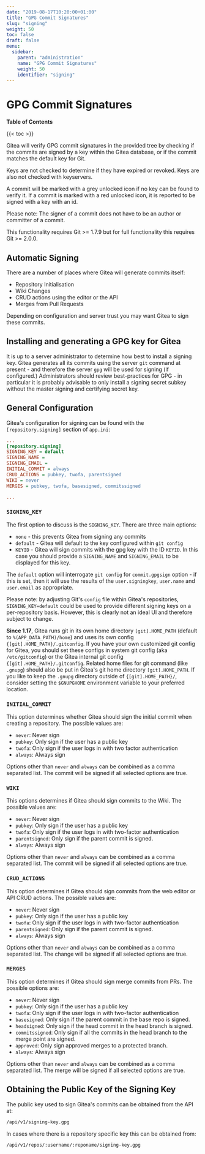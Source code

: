 ```yaml
---
date: "2019-08-17T10:20:00+01:00"
title: "GPG Commit Signatures"
slug: "signing"
weight: 50
toc: false
draft: false
menu:
  sidebar:
    parent: "administration"
    name: "GPG Commit Signatures"
    weight: 50
    identifier: "signing"
---
```


# GPG Commit Signatures

**Table of Contents**

{{< toc >}}

Gitea will verify GPG commit signatures in the provided tree by
checking if the commits are signed by a key within the Gitea database,
or if the commit matches the default key for Git.

Keys are not checked to determine if they have expired or revoked.
Keys are also not checked with keyservers.

A commit will be marked with a grey unlocked icon if no key can be
found to verify it. If a commit is marked with a red unlocked icon,
it is reported to be signed with a key with an id.

Please note: The signer of a commit does not have to be an author or
committer of a commit.

This functionality requires Git >= 1.7.9 but for full functionality
this requires Git >= 2.0.0.

## Automatic Signing

There are a number of places where Gitea will generate commits itself:

- Repository Initialisation
- Wiki Changes
- CRUD actions using the editor or the API
- Merges from Pull Requests

Depending on configuration and server trust you may want Gitea to
sign these commits.

## Installing and generating a GPG key for Gitea

It is up to a server administrator to determine how best to install
a signing key. Gitea generates all its commits using the server `git`
command at present - and therefore the server `gpg` will be used for
signing (if configured.) Administrators should review best-practices
for GPG - in particular it is probably advisable to only install a
signing secret subkey without the master signing and certifying secret
key.

## General Configuration

Gitea's configuration for signing can be found with the
`[repository.signing]` section of `app.ini`:

```ini
...
[repository.signing]
SIGNING_KEY = default
SIGNING_NAME =
SIGNING_EMAIL =
INITIAL_COMMIT = always
CRUD_ACTIONS = pubkey, twofa, parentsigned
WIKI = never
MERGES = pubkey, twofa, basesigned, commitssigned

...
```

### `SIGNING_KEY`

The first option to discuss is the `SIGNING_KEY`. There are three main
options:

- `none` - this prevents Gitea from signing any commits
- `default` - Gitea will default to the key configured within `git config`
- `KEYID` - Gitea will sign commits with the gpg key with the ID
  `KEYID`. In this case you should provide a `SIGNING_NAME` and
  `SIGNING_EMAIL` to be displayed for this key.

The `default` option will interrogate `git config` for
`commit.gpgsign` option - if this is set, then it will use the results
of the `user.signingkey`, `user.name` and `user.email` as appropriate.

Please note: by adjusting Git's `config` file within Gitea's
repositories, `SIGNING_KEY=default` could be used to provide different
signing keys on a per-repository basis. However, this is clearly not an
ideal UI and therefore subject to change.

**Since 1.17**, Gitea runs git in its own home directory `[git].HOME_PATH` (default to `%(APP_DATA_PATH)/home`)
and uses its own config `{[git].HOME_PATH}/.gitconfig`.
If you have your own customized git config for Gitea, you should set these configs in system git config (aka `/etc/gitconfig`)
or the Gitea internal git config `{[git].HOME_PATH}/.gitconfig`.
Related home files for git command (like `.gnupg`) should also be put in Gitea's git home directory `[git].HOME_PATH`.
If you like to keep the `.gnupg` directory outside of `{[git].HOME_PATH}/`, consider setting the `$GNUPGHOME` environment variable to your preferred location.

### `INITIAL_COMMIT`

This option determines whether Gitea should sign the initial commit
when creating a repository. The possible values are:

- `never`: Never sign
- `pubkey`: Only sign if the user has a public key
- `twofa`: Only sign if the user logs in with two factor authentication
- `always`: Always sign

Options other than `never` and `always` can be combined as a comma
separated list. The commit will be signed if all selected options are true.

### `WIKI`

This options determines if Gitea should sign commits to the Wiki.
The possible values are:

- `never`: Never sign
- `pubkey`: Only sign if the user has a public key
- `twofa`: Only sign if the user logs in with two-factor authentication
- `parentsigned`: Only sign if the parent commit is signed.
- `always`: Always sign

Options other than `never` and `always` can be combined as a comma
separated list. The commit will be signed if all selected options are true.

### `CRUD_ACTIONS`

This option determines if Gitea should sign commits from the web
editor or API CRUD actions. The possible values are:

- `never`: Never sign
- `pubkey`: Only sign if the user has a public key
- `twofa`: Only sign if the user logs in with two-factor authentication
- `parentsigned`: Only sign if the parent commit is signed.
- `always`: Always sign

Options other than `never` and `always` can be combined as a comma
separated list. The change will be signed if all selected options are true.

### `MERGES`

This option determines if Gitea should sign merge commits from PRs.
The possible options are:

- `never`: Never sign
- `pubkey`: Only sign if the user has a public key
- `twofa`: Only sign if the user logs in with two-factor authentication
- `basesigned`: Only sign if the parent commit in the base repo is signed.
- `headsigned`: Only sign if the head commit in the head branch is signed.
- `commitssigned`: Only sign if all the commits in the head branch to the merge point are signed.
- `approved`: Only sign approved merges to a protected branch.
- `always`: Always sign

Options other than `never` and `always` can be combined as a comma
separated list. The merge will be signed if all selected options are true.

## Obtaining the Public Key of the Signing Key

The public key used to sign Gitea's commits can be obtained from the API at:

```sh
/api/v1/signing-key.gpg
```

In cases where there is a repository specific key this can be obtained from:

```sh
/api/v1/repos/:username/:reponame/signing-key.gpg
```
